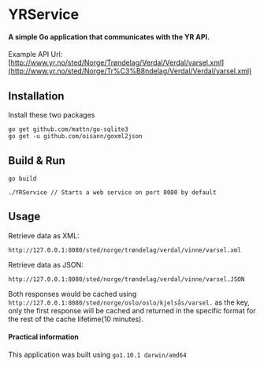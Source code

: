 # YRService
#### A simple Go application that communicates with the YR API.

Example API Url: [http://www.yr.no/sted/Norge/Trøndelag/Verdal/Verdal/varsel.xml](http://www.yr.no/sted/Norge/Tr%C3%B8ndelag/Verdal/Verdal/varsel.xml)

## Installation
Install these two packages
```
go get github.com/mattn/go-sqlite3
go get -u github.com/oisann/goxml2json
```

## Build & Run
```
go build

./YRService // Starts a web service on port 8080 by default
```

## Usage
Retrieve data as XML:
```
http://127.0.0.1:8080/sted/norge/trøndelag/verdal/vinne/varsel.xml
```

Retrieve data as JSON:
```
http://127.0.0.1:8080/sted/norge/trøndelag/verdal/vinne/varsel.JSON
```

Both responses would be cached using `http://127.0.0.1:8080/sted/norge/oslo/oslo/kjelsås/varsel.` as the key, only the first response will be cached and returned in the specific format for the rest of the cache lifetime(10 minutes).

#### Practical information
This application was built using `go1.10.1 darwin/amd64`
